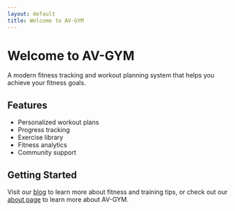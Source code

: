 ```yaml
---
layout: default
title: Welcome to AV-GYM
---
```


# Welcome to AV-GYM

A modern fitness tracking and workout planning system that helps you achieve your fitness goals.

## Features

- Personalized workout plans
- Progress tracking
- Exercise library
- Fitness analytics
- Community support

## Getting Started

Visit our [blog](/blog) to learn more about fitness and training tips, or check out our [about page](/about) to learn more about AV-GYM.
